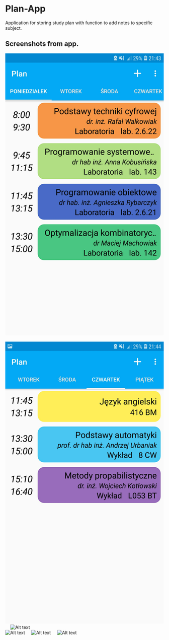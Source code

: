 # Plan-App
Application for storing study plan with function to add notes to specific subject.


## Screenshots from app.  
![Alt text](/screenshots/1.png?raw=true) &nbsp; &nbsp; ![Alt text](/screenshots/2.png?raw=true) &nbsp; &nbsp; ![Alt text](/screenshots/3.png?raw=true)  
![Alt text](/screenshots/4.png?raw=true) &nbsp; &nbsp; ![Alt text](/screenshots/5.png?raw=true) &nbsp; &nbsp; ![Alt text](/screenshots/6.png?raw=true)
